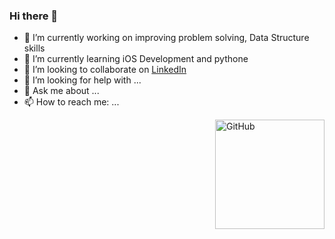 ### Hi there 👋


- 🔭 I’m currently working on improving problem solving, Data Structure skills
- 🌱 I’m currently learning iOS Development and pythone
- 👯 I’m looking to collaborate on [LinkedIn](https://www.linkedin.com/in/divyangdankhara/)
- 🤔 I’m looking for help with ...
- 💬 Ask me about ...
- 📫 How to reach me: ...

<img align='right' alt="GitHub" height="175px" src="https://media.giphy.com/media/du3J3cXyzhj75IOgvA/giphy.gif" />
